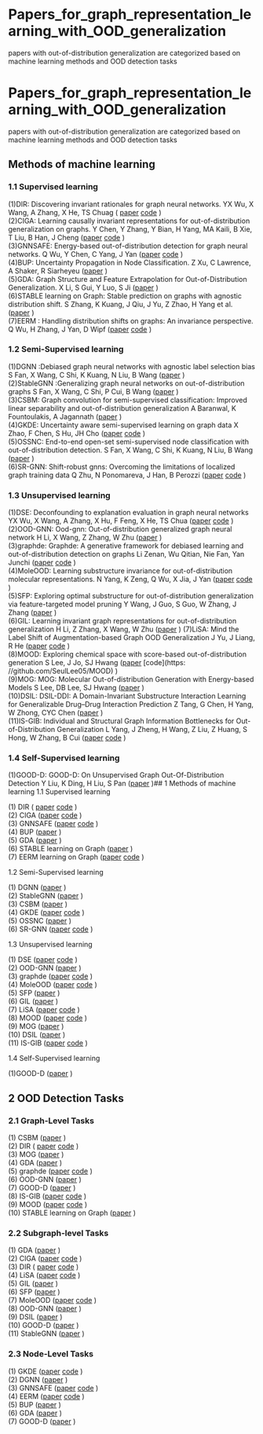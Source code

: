 # Papers_for_graph_representation_learning_with_OOD_generalization
papers with out-of-distribution generalization are categorized based on machine learning methods and OOD detection tasks

# Papers_for_graph_representation_learning_with_OOD_generalization
papers with out-of-distribution generalization are categorized based on machine learning methods and OOD detection tasks
## Methods of machine learning
### 1.1 Supervised learning
(1)DIR: Discovering invariant rationales for graph neural networks.
YX Wu, X Wang, A Zhang, X He, TS Chuag
( [paper](https://arxiv.org/abs/2201.12872)  [code](https://github.com/Wuyxin/DIR-GNN) )    
(2)CIGA:  Learning causally invariant representations for out-of-distribution generalization on graphs.
Y Chen, Y Zhang, Y Bian, H Yang, MA Kaili, B Xie, T Liu, B Han, J Cheng
 ([paper](https://arxiv.org/abs/2202.05441)  [code](https://github.com/LFhase/CIGA) )      
(3)GNNSAFE:  Energy-based out-of-distribution detection for graph neural networks.
Q Wu, Y Chen, C Yang, J Yan
 ([paper](https://arxiv.org/abs/2302.02914)  [code](https://github.com/qitianwu/GraphOOD-GNNSafe) )      
(4)BUP: Uncertainty Propagation in Node Classification.
Z Xu, C Lawrence, A Shaker, R Siarheyeu
([paper](https://www.computer.org/csdl/proceedings-article/icdm/2022/509900b275/1KpCBAulk2Y)   )      
(5)GDA: Graph Structure and Feature Extrapolation for Out-of-Distribution Generalization. 
X Li, S Gui, Y Luo, S Ji
([paper](https://doi.org/10.48550/arXiv.2306.08076)  )      
(6)STABLE learning on Graph: Stable prediction on graphs with agnostic distribution shift.
S Zhang, K Kuang, J Qiu, J Yu, Z Zhao, H Yang et al.
([paper](https://arxiv.org/abs/2110.03865)   )      
(7)EERM : Handling distribution shifts on graphs: An invariance perspective.
Q Wu, H Zhang, J Yan, D Wipf
([paper](https://arxiv.org/abs/2202.02466)  [code](https://github.com/qitianwu/GraphOOD-EERM) )      
### 1.2 Semi-Supervised learning
(1)DGNN :Debiased graph neural networks with agnostic label selection bias
S Fan, X Wang, C Shi, K Kuang, N Liu, B Wang
([paper](https://ieeexplore.ieee.org/document/9698407) )      
(2)StableGNN :Generalizing graph neural networks on out-of-distribution graphs
S Fan, X Wang, C Shi, P Cui, B Wang
([paper](https://ieeexplore.ieee.org/document/10268633) )      
(3)CSBM: Graph convolution for semi-supervised classification: Improved linear separability and out-of-distribution generalization
A Baranwal, K Fountoulakis, A Jagannath
([paper](https://arxiv.org/abs/2102.06966v1) )      
(4)GKDE: Uncertainty aware semi-supervised learning on graph data
 X Zhao, F Chen, S Hu, JH Cho
([paper](https://www.semanticscholar.org/reader/71a35aa42cd1ed6f213e58122154739dfd6340e8)  [code](https://github.com/zxj32/uncertainty-GNN) )      
(5)OSSNC: End-to-end open-set semi-supervised node classification with out-of-distribution detection.
S Fan, X Wang, C Shi, K Kuang, N Liu, B Wang
([paper](https://ink.library.smu.edu.sg/sis_research/7479) )      
(6)SR-GNN: Shift-robust gnns: Overcoming the limitations of localized graph training data
Q Zhu, N Ponomareva, J Han, B Perozzi
([paper](https://doi.org/10.48550/arXiv.2108.01099)  [code](https://github.com/GentleZhu/Shift-Robust-GNNs) )      
### 1.3 Unsupervised learning
(1)DSE: Deconfounding to explanation evaluation in graph neural networks
YX Wu, X Wang, A Zhang, X Hu, F Feng, X He, TS Chua
([paper](https://arxiv.org/abs/2201.08802)  [code](https://anonymous.4open.science/r/DSE-24BC) )      
(2)OOD-GNN: Ood-gnn: Out-of-distribution generalized graph neural network
H Li, X Wang, Z Zhang, W Zhu
([paper](https://arxiv.org/abs/2112.03806) )      
(3)graphde: Graphde: A generative framework for debiased learning and out-of-distribution detection on graphs
Li Zenan, Wu Qitian, Nie Fan, Yan Junchi
([paper](https://github.com/Emiyalzn/GraphDE)  [code](https://github.com/Emiyalzn/GraphDE) )      
(4)MoleOOD: Learning substructure invariance for out-of-distribution molecular representations.
N Yang, K Zeng, Q Wu, X Jia, J Yan
([paper](https://proceedings.neurips.cc/paper_files/paper/2022/hash/547108084f0c2af39b956f8eadb75d1b-Abstract-Conference.html )  [code](https://github.com/yangnianzu0515/MoleOOD) )      
(5)SFP: Exploring optimal substructure for out-of-distribution generalization via feature-targeted model pruning 
Y Wang, J Guo, S Guo, W Zhang, J Zhang
([paper](https://arxiv.org/abs/2212.09458) )      
(6)GIL: Learning invariant graph representations for out-of-distribution generalization
H Li, Z Zhang, X Wang, W Zhu
([paper](https://openreview.net/forum?id=acKK8MQe2xc) ) 
(7)LiSA: Mind the Label Shift of Augmentation-based Graph OOD Generalization
J Yu, J Liang, R He
([paper](https://arxiv.org/abs/2303.14859)  [code](https://github.com/Samyu0304/LiSA) )      
(8)MOOD: Exploring chemical space with score-based out-of-distribution generation
S Lee, J Jo, SJ Hwang 
([paper](https://arxiv.org/abs/2206.07632)  [code](https: //github.com/SeulLee05/MOOD) )      
(9)MOG: MOG: Molecular Out-of-distribution Generation with Energy-based Models
S Lee, DB Lee, SJ Hwang
([paper](https://openreview.net/forum?id=qkTEaJ9orc1) )      
(10)DSIL: DSIL-DDI: A Domain-Invariant Substructure Interaction Learning for Generalizable Drug–Drug Interaction Prediction
Z Tang, G Chen, H Yang, W Zhong, CYC Chen
([paper](https://ieeexplore.ieee.org/document/10044475) )      
(11)IS-GIB: Individual and Structural Graph Information Bottlenecks for Out-of-Distribution Generalization
L Yang, J Zheng, H Wang, Z Liu, Z Huang, S Hong, W Zhang, B Cui
([paper](https://arxiv.org/abs/2306.15902)  [code](https://github.com/YangLing0818/GraphOOD) )      
### 1.4 Self-Supervised learning
(1)GOOD-D: GOOD-D: On Unsupervised Graph Out-Of-Distribution Detection
Y Liu, K Ding, H Liu, S Pan
([paper](https://doi.org/10.1145/3539597.3570446)  )## 1 Methods of machine learning
1.1 Supervised learning

(1) DIR ( [paper](https://arxiv.org/abs/2201.12872)  [code](https://github.com/Wuyxin/DIR-GNN) )      
(2) CIGA ([paper](https://arxiv.org/abs/2202.05441)  [code](https://github.com/LFhase/CIGA) )      
(3) GNNSAFE ([paper](https://arxiv.org/abs/2302.02914)  [code](https://github.com/qitianwu/GraphOOD-GNNSafe) )      
(4) BUP ([paper](https://www.computer.org/csdl/proceedings-article/icdm/2022/509900b275/1KpCBAulk2Y)   )      
(5) GDA ([paper](https://doi.org/10.48550/arXiv.2306.08076)  )      
(6) STABLE learning on Graph ([paper](https://arxiv.org/abs/2110.03865)   )      
(7) EERM  learning on Graph ([paper](https://arxiv.org/abs/2202.02466)  [code](https://github.com/qitianwu/GraphOOD-EERM) )


1.2 Semi-Supervised learning

(1) DGNN  ([paper](https://ieeexplore.ieee.org/document/9698407) )      
(2) StableGNN  ([paper](https://ieeexplore.ieee.org/document/10268633) )      
(3) CSBM  ([paper](https://arxiv.org/abs/2102.06966v1) )      
(4) GKDE  ([paper](https://www.semanticscholar.org/reader/71a35aa42cd1ed6f213e58122154739dfd6340e8)  [code](https://github.com/zxj32/uncertainty-GNN) )      
(5) OSSNC  ([paper](https://ink.library.smu.edu.sg/sis_research/7479) )      
(6) SR-GNN  ([paper](https://doi.org/10.48550/arXiv.2108.01099)  [code](https://github.com/GentleZhu/Shift-Robust-GNNs) )      


1.3 Unsupervised learning

(1) DSE  ([paper](https://arxiv.org/abs/2201.08802)  [code](https://anonymous.4open.science/r/DSE-24BC) )      
(2) OOD-GNN  ([paper](https://arxiv.org/abs/2112.03806) )      
(3) graphde  ([paper](https://github.com/Emiyalzn/GraphDE)  [code](https://github.com/Emiyalzn/GraphDE) )      
(4) MoleOOD  ([paper](https://proceedings.neurips.cc/paper_files/paper/2022/hash/547108084f0c2af39b956f8eadb75d1b-Abstract-Conference.html )  [code](https://github.com/yangnianzu0515/MoleOOD) )      
(5) SFP  ([paper](https://arxiv.org/abs/2212.09458) )      
(6) GIL  ([paper](https://openreview.net/forum?id=acKK8MQe2xc) )      
(7) LiSA  ([paper](https://arxiv.org/abs/2303.14859)  [code](https://github.com/Samyu0304/LiSA) )      
(8) MOOD  ([paper](https://arxiv.org/abs/2206.07632)  [code](https://github.com/SeulLee05/MOOD) )      
(9) MOG  ([paper](https://openreview.net/forum?id=qkTEaJ9orc1) )      
(10) DSIL  ([paper](https://ieeexplore.ieee.org/document/10044475) )      
(11) IS-GIB  ([paper](https://arxiv.org/abs/2306.15902)  [code](https://github.com/YangLing0818/GraphOOD) )      


1.4 Self-Supervised learning

(1)GOOD-D  ([paper](https://doi.org/10.1145/3539597.3570446)  )      
  
                                                                  
                                                                    
                                                    
## 2 OOD Detection Tasks 
### 2.1 Graph-Level Tasks 

(1) CSBM  ([paper](https://arxiv.org/abs/2102.06966v1) )      
(2) DIR ( [paper](https://arxiv.org/abs/2201.12872)  [code](https://github.com/Wuyxin/DIR-GNN) )      
(3) MOG  ([paper](https://openreview.net/forum?id=qkTEaJ9orc1) )      
(4) GDA ([paper](https://doi.org/10.48550/arXiv.2306.08076)  )      
(5) graphde  ([paper](https://github.com/Emiyalzn/GraphDE)  [code](https://github.com/Emiyalzn/GraphDE) )      
(6) OOD-GNN  ([paper](https://arxiv.org/abs/2112.03806) )      
(7) GOOD-D  ([paper](https://doi.org/10.1145/3539597.3570446)  )      
(8) IS-GIB  ([paper](https://arxiv.org/abs/2306.15902)  [code](https://github.com/YangLing0818/GraphOOD) )      
(9)  MOOD  ([paper](https://arxiv.org/abs/2206.07632)  [code](https://github.com/SeulLee05/MOOD) )      
(10) STABLE learning on Graph ([paper](https://arxiv.org/abs/2110.03865)   )      


### 2.2 Subgraph-level Tasks 

(1) GDA ([paper](https://doi.org/10.48550/arXiv.2306.08076)  )      
(2) CIGA ([paper](https://arxiv.org/abs/2202.05441)  [code](https://github.com/LFhase/CIGA) )      
(3) DIR ( [paper](https://arxiv.org/abs/2201.12872)  [code](https://github.com/Wuyxin/DIR-GNN) )      
(4) LiSA  ([paper](https://arxiv.org/abs/2303.14859)  [code](https://github.com/Samyu0304/LiSA) )      
(5) GIL  ([paper](https://openreview.net/forum?id=acKK8MQe2xc) )      
(6) SFP  ([paper](https://arxiv.org/abs/2212.09458) )      
(7) MoleOOD  ([paper](https://proceedings.neurips.cc/paper_files/paper/2022/hash/547108084f0c2af39b956f8eadb75d1b-Abstract-Conference.html )  [code](https://github.com/yangnianzu0515/MoleOOD) )      
(8) OOD-GNN  ([paper](https://arxiv.org/abs/2112.03806) )      
(9) DSIL  ([paper](https://ieeexplore.ieee.org/document/10044475) )      
(10) GOOD-D  ([paper](https://doi.org/10.1145/3539597.3570446)  )      
(11) StableGNN  ([paper](https://ieeexplore.ieee.org/document/10268633) )      


### 2.3 Node-Level Tasks

(1) GKDE  ([paper](https://www.semanticscholar.org/reader/71a35aa42cd1ed6f213e58122154739dfd6340e8)  [code](https://github.com/zxj32/uncertainty-GNN) )      
(2) DGNN  ([paper](https://ieeexplore.ieee.org/document/9698407) )      
(3) GNNSAFE ([paper](https://arxiv.org/abs/2302.02914)  [code](https://github.com/qitianwu/GraphOOD-GNNSafe) )      
(4) EERM ([paper](https://arxiv.org/abs/2202.02466)  [code](https://github.com/qitianwu/GraphOOD-EERM) )      
(5) BUP ([paper](https://www.computer.org/csdl/proceedings-article/icdm/2022/509900b275/1KpCBAulk2Y)   )      
(6) GDA ([paper](https://doi.org/10.48550/arXiv.2306.08076)  )      
(7) GOOD-D  ([paper](https://doi.org/10.1145/3539597.3570446)  )    
